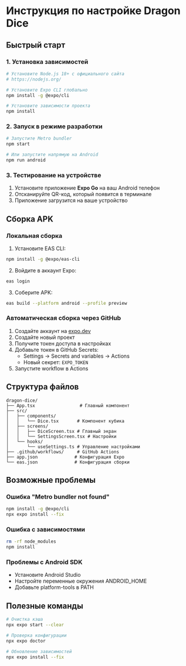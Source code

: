 # Инструкция по настройке Dragon Dice

## Быстрый старт

### 1. Установка зависимостей

```bash
# Установите Node.js 18+ с официального сайта
# https://nodejs.org/

# Установите Expo CLI глобально
npm install -g @expo/cli

# Установите зависимости проекта
npm install
```

### 2. Запуск в режиме разработки

```bash
# Запустите Metro bundler
npm start

# Или запустите напрямую на Android
npm run android
```

### 3. Тестирование на устройстве

1. Установите приложение **Expo Go** на ваш Android телефон
2. Отсканируйте QR-код, который появится в терминале
3. Приложение загрузится на ваше устройство

## Сборка APK

### Локальная сборка

1. Установите EAS CLI:
```bash
npm install -g @expo/eas-cli
```

2. Войдите в аккаунт Expo:
```bash
eas login
```

3. Соберите APK:
```bash
eas build --platform android --profile preview
```

### Автоматическая сборка через GitHub

1. Создайте аккаунт на [expo.dev](https://expo.dev)
2. Создайте новый проект
3. Получите токен доступа в настройках
4. Добавьте токен в GitHub Secrets:
   - Settings → Secrets and variables → Actions
   - Новый секрет: `EXPO_TOKEN`
5. Запустите workflow в Actions

## Структура файлов

```
dragon-dice/
├── App.tsx                 # Главный компонент
├── src/
│   ├── components/
│   │   └── Dice.tsx       # Компонент кубика
│   ├── screens/
│   │   ├── DiceScreen.tsx # Главный экран
│   │   └── SettingsScreen.tsx # Настройки
│   └── hooks/
│       └── useSettings.ts # Управление настройками
├── .github/workflows/     # GitHub Actions
├── app.json              # Конфигурация Expo
└── eas.json              # Конфигурация сборки
```

## Возможные проблемы

### Ошибка "Metro bundler not found"
```bash
npm install -g @expo/cli
npx expo install --fix
```

### Ошибка с зависимостями
```bash
rm -rf node_modules
npm install
```

### Проблемы с Android SDK
- Установите Android Studio
- Настройте переменные окружения ANDROID_HOME
- Добавьте platform-tools в PATH

## Полезные команды

```bash
# Очистка кэша
npx expo start --clear

# Проверка конфигурации
npx expo doctor

# Обновление зависимостей
npx expo install --fix
```
